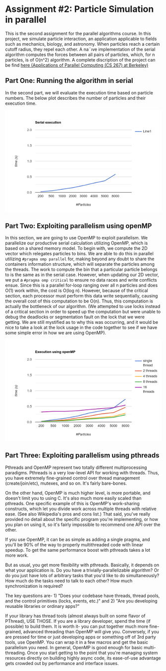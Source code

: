 
# Assignment #2: Particle Simulation in parallel

This is the second assignment for the parallel algorithms course. In this project, we simulate particle interaction, an application applicable to fields such as mechanics, biology, and astronomy. When particles reach a certain cutoff radius, they repel each other. A na¨ıve implementation of the serial algorithm computes the forces between all pairs of particles, which, for n particles, is of O(n^2) algorithm. A complete discription of the project can be find [here (Applications of Parallel Computing (CS 267) at Berkeley)](https://danieltakeshi.github.io/2016-05-27-review-of-applications-of-parallel-computing-cs-267-at-berkeley/)

## Part One: Running the algorithm in serial

In the second part, we will evaluate the execution time based on particle numbers. The below plot describes the number of particles and their execution time.

![alt text](https://raw.githubusercontent.com/amir-ghz/Multicore-and-GPU-Programming/main/Particle%20Simulation%20in%20parallel/results-part-1.png)


##  Part Two: Exploiting parallelism using openMP

In this section, we are going to use OpenMP to exploit parallelism. We parallelize our productive serial calculation utilizing OpenMP, which is based on a shared memory model. To begin with, we compute the 2D vector which relegates particles to bins. We are able to do this in parallel utilizing `#pragma omp parallel` for, making beyond any doubt to share the containers information structure, which will separate the particles among the threads. The work to compute the bin that a particular particle belongs to is the same as in the serial case. However, when updating our 2D vector, we put a `#pragma omp critical` to ensure no data races and write conflicts ensue. Since this is a parallel for-loop ranging over all n particles and does O(1) work within, the cost is O(log n). However, because of the critical section, each processor must perform this data write sequentially, causing the overall cost of this computation to be O(n). Thus, this computation is actually the bottleneck of our algorithm. (We attempted to use locks instead of a critical section in order to speed up the computation but were unable to debug the deadlocks or segmentation fault on the lock that we were getting. We are still mystified as to why this was occurring, and it would be nice to take a look at the lock usage in the code together to see if we have some simple error in how we are using OpenMP).

![alt text](https://raw.githubusercontent.com/amir-ghz/Multicore-and-GPU-Programming/main/Particle%20Simulation%20in%20parallel/results-part-2.png)


## Part Three: Exploiting parallelism using pthreads

Pthreads and OpenMP represent two totally different multiprocessing paradigms. Pthreads is a very low-level API for working with threads. Thus, you have extremely fine-grained control over thread management (create/join/etc), mutexes, and so on. It's fairly bare-bones.

On the other hand, OpenMP is much higher level, is more portable, and doesn't limit you to using C. It's also much more easily scaled than pthreads. One specific example of this is OpenMP's work-sharing constructs, which let you divide work across multiple threads with relative ease. (See also Wikipedia's pros and cons list.) That said, you've really provided no detail about the specific program you're implementing, or how you plan on using it, so it's fairly impossible to recommend one API over the other.

If you use OpenMP, it can be as simple as adding a single pragma, and you'll be 90% of the way to properly multithreaded code with linear speedup. To get the same performance boost with pthreads takes a lot more work.

But as usual, you get more flexibility with pthreads. Basically, it depends on what your application is. Do you have a trivially-parallelizable algorithm? Or do you just have lots of arbitrary tasks that you'd like to do simultaneously? How much do the tasks need to talk to each other? How much synchronization is required?

The key questions are- 1) "Does your codebase have threads, thread pools, and the control primitives (locks, events, etc.)" and 2) "Are you developing reusable libraries or ordinary apps?"

If your library has thread tools (almost always built on some flavor of PThread), USE THOSE. If you are a library developer, spend the time (if possible) to build them. It is worth it- you can put together much more fine-grained, advanced threading than OpenMP will give you. Conversely, if you are pressed for time or just developing apps or something off of 3rd party tools, use OpenMP. You can wrap it in a few macros and get the basic parallelism you need. In general, OpenMP is good enough for basic multi-threading. Once you start getting to the point that you're managing system resources directly on building highly async code, its ease-of-use advantage gets crowded out by performance and interface issues.

